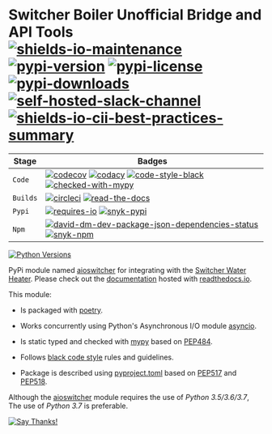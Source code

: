 <!--lint disable maximum-heading-length-->
# Switcher Boiler Unofficial Bridge and API Tools</br>[![shields-io-maintenance]][0] [![pypi-version]][11] [![pypi-license]][11] [![pypi-downloads]][11] [![self-hosted-slack-channel]][1] [![shields-io-cii-best-practices-summary]][2] 

| Stage     | Badges                                                                            |
| --------- | --------------------------------------------------------------------------------- |
| `Code`    | [![codecov]][3] [![codacy]][4] [![code-style-black]][5] [![checked-with-mypy]][6] | 
| `Builds`  | [![circleci]][7] [![read-the-docs]][8]                                            |
| `Pypi`    | [![requires-io]][9] [![snyk-pypi]][13]                                            |
| `Npm`     | [![david-dm-dev-package-json-dependencies-status]][10] [![snyk-npm]][12]          |

[![Python Versions](https://img.shields.io/pypi/pyversions/django.svg)]((https://pypi.org/project/aioswitcher/)) 

PyPi module named [aioswitcher][11] for integrating with the [Switcher Water Heater](https://www.switcher.co.il/).
Please check out the [documentation](https://aioswitcher.readthedocs.io) hosted with
[readthedocs.io](https://readthedocs.org/).

This module:
-   Is packaged with [poetry](https://poetry.eustace.io/).

-   Works concurrently using Python's Asynchronous I/O module [asyncio](https://docs.python.org/3/library/asyncio.html#module-asyncio).

-   Is static typed and checked with [mypy](https://mypy.readthedocs.io/en/latest/index.html) based
    on [PEP484](https://www.python.org/dev/peps/pep-0484/).

-   Follows [black code style](https://black.readthedocs.io/en/stable/) rules and guidelines.

-   Package is described using [pyproject.toml](pyproject.toml) based on [PEP517](https://www.python.org/dev/peps/pep-0517/)
    and [PEP518](https://www.python.org/dev/peps/pep-0518/).

Although the [aioswitcher][11] module requires the use of *Python 3.5/3.6/3.7*,
The use of *Python 3.7* is preferable.

[![Say Thanks!](https://img.shields.io/badge/Say%20Thanks-!-1EAEDB.svg)](https://saythanks.io/to/TomerFi)

<!-- Real Links -->
[0]: https://github.com/TomerFi/aioswitcher
[1]: https://tomfi.slack.com/messages/CK3KRBYDP
[2]: https://bestpractices.coreinfrastructure.org/projects/2889
[3]: https://codecov.io/gh/TomerFi/aioswitcher
[4]: https://www.codacy.com/app/TomerFi/aioswitcher?utm_source=github.com&amp;utm_medium=referral&amp;utm_content=TomerFi/aioswitcher&amp;utm_campaign=Badge_Grade
[5]: https://black.readthedocs.io/en/stable/
[6]: http://mypy-lang.org/
[7]: https://circleci.com/gh/TomerFi/aioswitcher
[8]: https://aioswitcher.readthedocs.io/en/stable
[9]: https://requires.io/github/TomerFi/aioswitcher/requirements
[10]: https://david-dm.org/TomerFi/aioswitcher
[11]: https://pypi.org/project/aioswitcher/
[12]: https://snyk.io//test/github/TomerFi/aioswitcher?targetFile=package.json
[13]: https://snyk.io//test/github/TomerFi/aioswitcher?targetFile=requirements.txt

<!-- Badges Links -->
[checked-with-mypy]: http://www.mypy-lang.org/static/mypy_badge.svg
[circleci]: https://circleci.com/gh/TomerFi/aioswitcher.svg?style=shield
[codacy]: https://api.codacy.com/project/badge/Grade/49a3c3b0987e4d9a8f400eb49db423d8
[codecov]: https://codecov.io/gh/TomerFi/aioswitcher/graph/badge.svg
[code-style-black]: https://img.shields.io/badge/code%20style-black-000000.svg
[david-dm-dev-package-json-dependencies-status]: https://david-dm.org/TomerFi/aioswitcher/status.svg
[pypi-downloads]: https://img.shields.io/pypi/dm/aioswitcher.svg
[pypi-license]: https://img.shields.io/pypi/l/aioswitcher.svg
[pypi-version]: https://badge.fury.io/py/aioswitcher.svg
[read-the-docs]: https://readthedocs.org/projects/aioswitcher/badge/?version=stable
[requires-io]: https://requires.io/github/TomerFi/aioswitcher/requirements.svg
[self-hosted-slack-channel]: https://slack.tomfi.info:8443/aioswitcher.svg
[shields-io-cii-best-practices-summary]: https://img.shields.io/cii/summary/2889.svg
[shields-io-maintenance]: https://img.shields.io/badge/Maintained%3F-yes-green.svg
[snyk-npm]: https://snyk.io//test/github/TomerFi/aioswitcher/badge.svg?targetFile=package.json
[snyk-pypi]: https://snyk.io//test/github/TomerFi/aioswitcher/badge.svg?targetFile=requirements.txt
